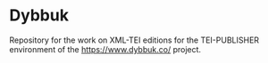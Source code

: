 # Dybbuk
Repository for the work on XML-TEI editions for the TEI-PUBLISHER environment of the https://www.dybbuk.co/ project. 
